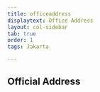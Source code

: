 ```yaml
---
title: officeaddress
displaytext: Office Address
layout: col-sidebar
tab: true
order: 1
tags: Jakarta

---
```


## Official Address



